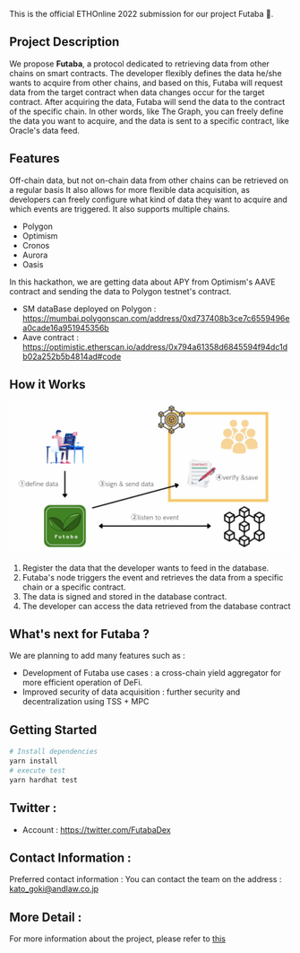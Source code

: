 This is the official ETHOnline 2022 submission for our project Futaba 🍃.

## Project Description

We propose **Futaba**, a protocol dedicated to retrieving data from other chains on smart contracts.
The developer flexibly defines the data he/she wants to acquire from other chains, and based on this, Futaba will request data from the target contract when data changes occur for the target contract. After acquiring the data, Futaba will send the data to the contract of the specific chain.
In other words, like The Graph, you can freely define the data you want to acquire, and the data is sent to a specific contract, like Oracle's data feed.

## Features

Off-chain data, but not on-chain data from other chains can be retrieved on a regular basis
It also allows for more flexible data acquisition, as developers can freely configure what kind of data they want to acquire and which events are triggered.
It also supports multiple chains.

- Polygon
- Optimism
- Cronos
- Aurora
- Oasis

In this hackathon, we are getting data about APY from Optimism's AAVE contract and sending the data to Polygon testnet's contract.

- SM dataBase deployed on Polygon : https://mumbai.polygonscan.com/address/0xd737408b3ce7c6559496ea0cade16a951945356b
- Aave contract : https://optimistic.etherscan.io/address/0x794a61358d6845594f94dc1db02a252b5b4814ad#code

## How it Works

![Architecture](architecture.png)

1. Register the data that the developer wants to feed in the database.
2. Futaba's node triggers the event and retrieves the data from a specific chain or a specific contract.
3. The data is signed and stored in the database contract.
4. The developer can access the data retrieved from the database contract

## What's next for Futaba ?

We are planning to add many features such as :

- Development of Futaba use cases : a cross-chain yield aggregator for more efficient operation of DeFi.
- Improved security of data acquisition : further security and decentralization using TSS + MPC

## Getting Started

```bash
# Install dependencies
yarn install
# execute test
yarn hardhat test
```

## Twitter :

- Account : https://twitter.com/FutabaDex

## Contact Information :

Preferred contact information : You can contact the team on the address : kato_goki@andlaw.co.jp

## More Detail :

For more information about the project, please refer to [this](https://first-twine-2d1.notion.site/Lite-Paper-ae6f767832c6449d8fda1c74d0af9acf)
